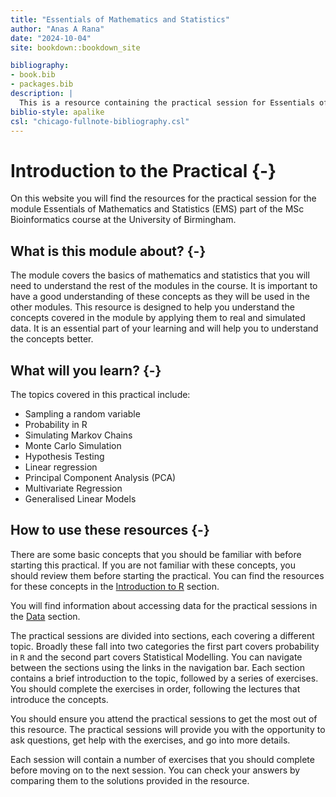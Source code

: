 ```yaml
---
title: "Essentials of Mathematics and Statistics"
author: "Anas A Rana"
date: "2024-10-04"
site: bookdown::bookdown_site

bibliography:
- book.bib
- packages.bib
description: |
  This is a resource containing the practical session for Essentials of Mathematics and Statistics part of your MSc Bioinformatics course.
biblio-style: apalike
csl: "chicago-fullnote-bibliography.csl"
---
```


# Introduction to the Practical {-}

On this website you will find the resources for the practical session for the module Essentials of Mathematics and Statistics (EMS) part of the MSc Bioinformatics course at the University of Birmingham.

## What is this module about? {-}

The module covers the basics of mathematics and statistics that you will need to understand the rest of the modules in the course. It is important to have a good understanding of these concepts as they will be used in the other modules. This resource is designed to help you understand the concepts covered in the module by applying them to real and simulated data. It is an essential part of your learning and will help you to understand the concepts better.

## What will you learn? {-}

The topics covered in this practical include:

- Sampling a random variable
- Probability in R
- Simulating Markov Chains
- Monte Carlo Simulation
- Hypothesis Testing
- Linear regression
- Principal Component Analysis (PCA)
- Multivariate Regression
- Generalised Linear Models

## How to use these resources {-}

There are some basic concepts that you should be familiar with before starting this practical. If you are not familiar with these concepts, you should review them before starting the practical. You can find the resources for these concepts in the [Introduction to R](#start) section.

You will find information about accessing data for the practical sessions in the [Data](#data-sets) section.

The practical sessions are divided into sections, each covering a different topic. Broadly these fall into two categories the first part covers probability in `R` and the second part covers Statistical Modelling.
You can navigate between the sections using the links in the navigation bar. Each section contains a brief introduction to the topic, followed by a series of exercises. You should complete the exercises in order, following the lectures that introduce the concepts.

You should ensure you attend the practical sessions to get the most out of this resource. The practical sessions will provide you with the opportunity to ask questions, get help with the exercises, and go into more details.

Each session will contain a number of exercises that you should complete before moving on to the next session. You can check your answers by comparing them to the solutions provided in the resource.

